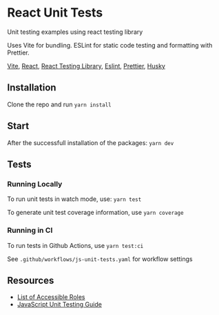 # React Unit Tests

Unit testing examples using react testing library

Uses Vite for bundling. ESLint for static code testing and formatting with Prettier.

[Vite](https://github.com/vitejs/vite), [React](https://reactjs.org/), [React Testing Library](https://testing-library.com/), [Eslint](https://eslint.org/), [Prettier](https://prettier.io/), [Husky](https://typicode.github.io/husky/)

## Installation

Clone the repo and run `yarn install`

## Start

After the successfull installation of the packages: `yarn dev`

## Tests

### Running Locally
To run unit tests in watch mode, use: `yarn test`

To generate unit test coverage information, use `yarn coverage`

### Running in CI
To run tests in Github Actions, use `yarn test:ci`

See `.github/workflows/js-unit-tests.yaml` for workflow settings


## Resources
- [List of Accessible Roles](https://www.w3.org/TR/html-aria/#docconformance)
- [JavaScript Unit Testing Guide](https://github.com/mawrkus/js-unit-testing-guide)